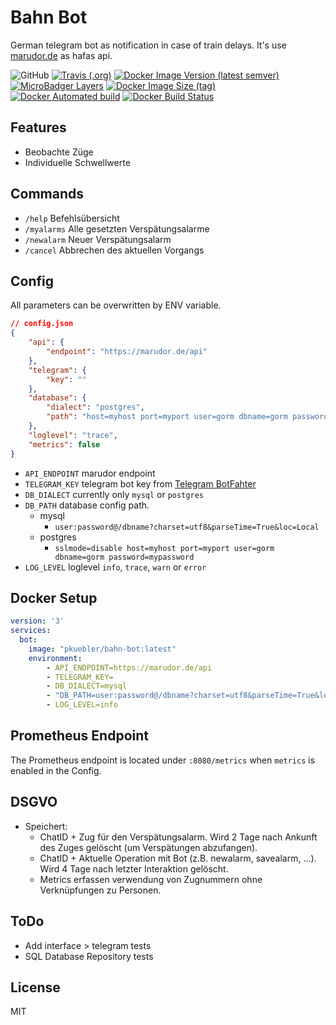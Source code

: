# Bahn Bot 

German telegram bot as notification in case of train delays. It's use [marudor.de](https://marudor.de) as hafas api.


![GitHub](https://img.shields.io/github/license/pkuebler/bahn-bot?style=for-the-badge)
[![Travis (.org)](https://img.shields.io/travis/pkuebler/bahn-bot?style=for-the-badge)](https://travis-ci.org/github/PKuebler/bahn-bot)
[![Docker Image Version (latest semver)](https://img.shields.io/docker/v/pkuebler/bahn-bot?style=for-the-badge)](https://hub.docker.com/repository/docker/pkuebler/bahn-bot)
[![MicroBadger Layers](https://img.shields.io/microbadger/layers/pkuebler/bahn-bot?style=for-the-badge)](https://hub.docker.com/repository/docker/pkuebler/bahn-bot)
[![Docker Image Size (tag)](https://img.shields.io/docker/image-size/pkuebler/bahn-bot/latest?style=for-the-badge)](https://hub.docker.com/repository/docker/pkuebler/bahn-bot)
[![Docker Automated build](https://img.shields.io/docker/cloud/automated/pkuebler/bahn-bot?style=for-the-badge)](https://hub.docker.com/repository/docker/pkuebler/bahn-bot)
[![Docker Build Status](https://img.shields.io/docker/cloud/build/pkuebler/bahn-bot?style=for-the-badge)](https://hub.docker.com/repository/docker/pkuebler/bahn-bot)

## Features

- Beobachte Züge
- Individuelle Schwellwerte

## Commands

- `/help` Befehlsübersicht
- `/myalarms` Alle gesetzten Verspätungsalarme
- `/newalarm` Neuer Verspätungsalarm
- `/cancel` Abbrechen des aktuellen Vorgangs

## Config

All parameters can be overwritten by ENV variable.

```json
// config.json
{
    "api": {
        "endpoint": "https://marudor.de/api"
    },
    "telegram": {
        "key": ""
    },
    "database": {
        "dialect": "postgres",
        "path": "host=myhost port=myport user=gorm dbname=gorm password=mypassword"
    },
    "loglevel": "trace",
    "metrics": false
}
```

- `API_ENDPOINT` marudor endpoint
- `TELEGRAM_KEY` telegram bot key from [Telegram BotFahter](https://core.telegram.org/bots#6-botfather)
- `DB_DIALECT` currently only `mysql` or `postgres`
- `DB_PATH` database config path.
    - mysql
        - `user:password@/dbname?charset=utf8&parseTime=True&loc=Local`
    - postgres
        - `sslmode=disable host=myhost port=myport user=gorm dbname=gorm password=mypassword`
- `LOG_LEVEL` loglevel `info`, `trace`, `warn` or `error` 

## Docker Setup

```yml
version: '3'
services:
  bot:
    image: "pkuebler/bahn-bot:latest"
    environment:
        - API_ENDPOINT=https://marudor.de/api
        - TELEGRAM_KEY=
        - DB_DIALECT=mysql
        - "DB_PATH=user:password@/dbname?charset=utf8&parseTime=True&loc=Local"
        - LOG_LEVEL=info
```

## Prometheus Endpoint

The Prometheus endpoint is located under `:8080/metrics` when `metrics` is enabled in the Config.

## DSGVO

- Speichert:
    - ChatID + Zug für den Verspätungsalarm. Wird 2 Tage nach Ankunft des Zuges gelöscht (um Verspätungen abzufangen).
    - ChatID + Aktuelle Operation mit Bot (z.B. newalarm, savealarm, ...). Wird 4 Tage nach letzter Interaktion gelöscht.
    - Metrics erfassen verwendung von Zugnummern ohne Verknüpfungen zu Personen.

## ToDo

- Add interface > telegram tests
- SQL Database Repository tests

## License

MIT